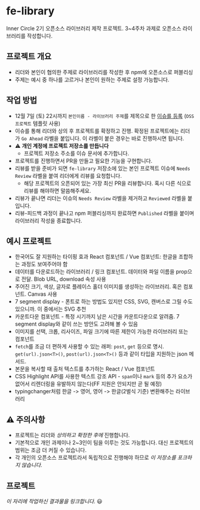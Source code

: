 # fe-library

Inner Circle 2기 오픈소스 라이브러리 제작 프로젝트. 3~4주차 과제로 오픈소스 라이브러리를 작성합니다.

## 프로젝트 개요

- 리더와 본인이 협의한 주제로 라이브러리를 작성한 후 npm에 오픈소스로 퍼블리싱
- 주제는 예시 중 하나를 고르거나 본인이 원하는 주제로 설정 가능합니다.

## 작업 방법

- 12월 7일 (토) 22시까지 `본인이름 - 라이브러리 주제`를 제목으로 한 [이슈를 등록](/FC-InnerCircle-ICD2/fe-library/issues/new/choose) (`OSS 프로젝트` 템플릿 사용)
- 이슈를 통해 리더와 상의 후 프로젝트를 확정하고 진행. 확정된 프로젝트에는 리더가 `Go Ahead` 라벨을 붙입니다. 이 라벨이 붙은 경우는 바로 진행하시면 됩니다.
- ⚠️ **개인 계정에 프로젝트 저장소를 만듭니다**
  - 프로젝트 저장소 주소를 이슈 문서에 추가합니다.
- 프로젝트를 진행하면서 PR을 만들고 필요한 기능을 구현합니다.
- 리뷰를 받을 준비가 되면 `fe-library` 저장소에 있는 본인 프로젝트 이슈에 `Needs Review` 라벨을 붙여 리더에게 리뷰를 요청합니다.
  - 해당 프로젝트의 오픈되어 있는 가장 최신 PR을 리뷰합니다. 혹시 다른 식으로 리뷰를 해야하면 말씀해주세요.
- 리뷰가 끝나면 리더는 이슈의 `Needs Review` 라벨을 제거하고 `Reviewed` 라벨을 붙입니다.
- 리뷰-피드백 과정이 끝나고 npm 퍼블리싱까지 완료하면 `Published` 라벨을 붙이며 라이브러리 작성을 종료합니다.

## 예시 프로젝트

- 한국어도 잘 지원하는 타이핑 효과 React 컴포넌트 / Vue 컴포넌트: 한글을 조합하는 과정도 보여주어야 함
- 데이터를 다운로드하는 라이브러리 / 링크 컴포넌트. 데이터와 파일 이름을 prop으로 전달. Blob URL, download 속성 사용
- 주어진 크기, 색상, 글자로 플레이스 홀더 이미지를 생성하는 라이브러리. 혹은 컴포넌트. Canvas 사용
- 7 segment display - 폰트로 하는 방법도 있지만 CSS, SVG, 캔버스로 그릴 수도 있으니까. 이 중에서는 SVG 추천
- 카운트다운 컴포넌트 - 특정 시기까지 남은 시간을 카운트다운으로 알려줌. 7 segment display와 같이 쓰는 방안도 고려해 볼 수 있음
- 이미지를 선택, 크롭, 리사이즈, 파일 크기에 따른 제한이 가능한 라이브러리 또는 컴포넌트
- `fetch`를 조금 더 편하게 사용할 수 있는 래퍼: `post`, `get` 등으로 명시. `get(url).json<T>()`, `post(url).json<T>()` 등과 같이 타입을 지원하는 json 메서드.
- 본문을 복사할 때 출처 텍스트를 추가하는 React / Vue 컴포넌트
- CSS Highlight API를 사용한 텍스트 강조 API - `span`이나 `mark` 등의 추가 요소가 없어서 리렌더링을 유발하지 않는다(FF 지원은 안되지만 곧 될 예정)
- typingchanger처럼 한글 -> 영어, 영어 -> 한글(2벌식 기준) 변환해주는 라이브러리

## ⚠️ 주의사항

- 프로젝트는 리더와 _상의하고 확정한 후에_ 진행합니다.
- 기본적으로 개인 과제이나 2~3인이 팀을 이루는 것도 가능합니다. 대신 프로젝트의 범위는 조금 더 커질 수 있습니다.
- 각 개인의 오픈소스 프로젝트라서 독립적으로 진행해야 하므로 _이 저장소를 포크하지 않습니다._

## 프로젝트

_이 자리에 작업하신 결과물을 링크합니다._ 😃
